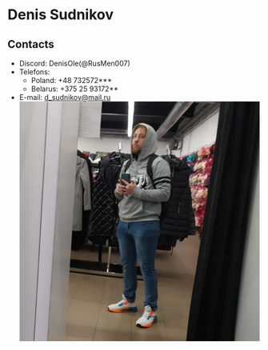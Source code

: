 # Denis Sudnikov 
## Contacts 
* Discord: DenisOle(@RusMen007)
* Telefons:
    * Poland: +48 732572***
    * Belarus: +375 25 93172**
* E-mail: d_sudnikov@mail.ru
\
![I am here](I.jpg "Hello")
 